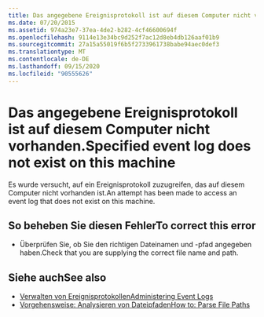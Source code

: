```yaml
---
title: Das angegebene Ereignisprotokoll ist auf diesem Computer nicht vorhanden.
ms.date: 07/20/2015
ms.assetid: 974a23e7-37ea-4de2-b282-4cf46600694f
ms.openlocfilehash: 9114e13e34bc9d252f7ac12d8eb4db126aaf01b9
ms.sourcegitcommit: 27a15a55019f6b5f2733961738babe94aec0def3
ms.translationtype: MT
ms.contentlocale: de-DE
ms.lasthandoff: 09/15/2020
ms.locfileid: "90555626"
---
```

# <a name="specified-event-log-does-not-exist-on-this-machine"></a><span data-ttu-id="b9fe8-102">Das angegebene Ereignisprotokoll ist auf diesem Computer nicht vorhanden.</span><span class="sxs-lookup"><span data-stu-id="b9fe8-102">Specified event log does not exist on this machine</span></span>
<span data-ttu-id="b9fe8-103">Es wurde versucht, auf ein Ereignisprotokoll zuzugreifen, das auf diesem Computer nicht vorhanden ist.</span><span class="sxs-lookup"><span data-stu-id="b9fe8-103">An attempt has been made to access an event log that does not exist on this machine.</span></span>  
  
## <a name="to-correct-this-error"></a><span data-ttu-id="b9fe8-104">So beheben Sie diesen Fehler</span><span class="sxs-lookup"><span data-stu-id="b9fe8-104">To correct this error</span></span>  
  
- <span data-ttu-id="b9fe8-105">Überprüfen Sie, ob Sie den richtigen Dateinamen und -pfad angegeben haben.</span><span class="sxs-lookup"><span data-stu-id="b9fe8-105">Check that you are supplying the correct file name and path.</span></span>  
  
## <a name="see-also"></a><span data-ttu-id="b9fe8-106">Siehe auch</span><span class="sxs-lookup"><span data-stu-id="b9fe8-106">See also</span></span>

- <span data-ttu-id="b9fe8-107">[Verwalten von Ereignisprotokollen](/previous-versions/visualstudio/visual-studio-2008/4f69axw4(v=vs.90))</span><span class="sxs-lookup"><span data-stu-id="b9fe8-107">[Administering Event Logs](/previous-versions/visualstudio/visual-studio-2008/4f69axw4(v=vs.90))</span></span>
- [<span data-ttu-id="b9fe8-108">Vorgehensweise: Analysieren von Dateipfaden</span><span class="sxs-lookup"><span data-stu-id="b9fe8-108">How to: Parse File Paths</span></span>](../developing-apps/programming/drives-directories-files/how-to-parse-file-paths.md)
